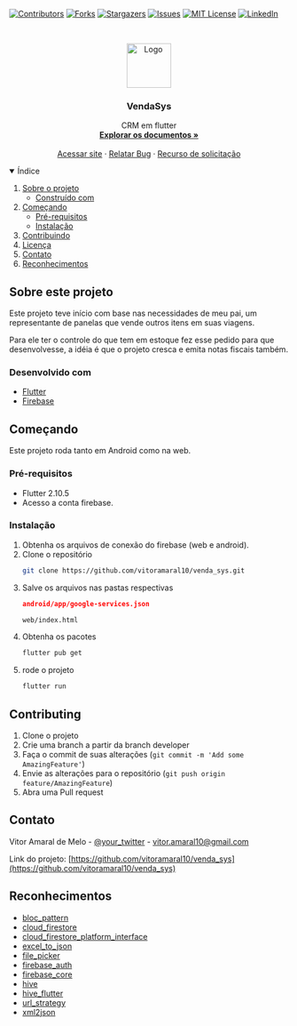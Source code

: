 [![Contributors][contributors-shield]][contributors-url]
[![Forks][forks-shield]][forks-url]
[![Stargazers][stars-shield]][stars-url]
[![Issues][issues-shield]][issues-url]
[![MIT License][license-shield]][license-url]
[![LinkedIn][linkedin-shield]][linkedin-url]



<!-- PROJECT LOGO -->
<br />
<p align="center">
  <a href="https://github.com/vitoramaral10/venda_sys">
    <img src="images/logo.png" alt="Logo" width="80" height="80">
  </a>

  <h3 align="center">VendaSys</h3>

  <p align="center">
    CRM em flutter
    <br />
    <a href="https://github.com/vitoramaral10/venda_sys"><strong>Explorar os documentos »</strong></a>
    <br />
    <br />
    <a href="https://vendasys.web.app/">Acessar site</a>
    ·
    <a href="https://github.com/vitoramaral10/venda_sys/issues">Relatar Bug</a>
    ·
    <a href="https://github.com/vitoramaral10/venda_sys/issues">Recurso de solicitação</a>
  </p>
</p>



<!-- TABLE OF CONTENTS -->
<details open="open">
  <summary>Índice</summary>
  <ol>
    <li>
      <a href="#about-the-project">Sobre o projeto</a>
      <ul>
        <li><a href="#built-with">Construído com</a></li>
      </ul>
    </li>
    <li>
      <a href="#getting-started">Começando</a>
      <ul>
        <li><a href="#prerequisites">Pré-requisitos</a></li>
        <li><a href="#installation">Instalação</a></li>
      </ul>
    </li>
    <li><a href="#contributing">Contribuindo</a></li>
    <li><a href="#license">Licença</a></li>
    <li><a href="#contact">Contato</a></li>
    <li><a href="#acknowledgements">Reconhecimentos</a></li>
  </ol>
</details>



<!-- ABOUT THE PROJECT -->
## Sobre este projeto

Este projeto teve início com base nas necessidades de meu pai, um representante de panelas que vende outros itens em suas viagens.

Para ele ter o controle do que tem em estoque fez esse pedido para que desenvolvesse, a idéia é que o projeto cresca e emita notas fiscais também.

### Desenvolvido com

* [Flutter](https://flutter.dev)
* [Firebase](https://firebase.google.com)

<!-- GETTING STARTED -->
## Começando

Este projeto roda tanto em Android como na web.

### Pré-requisitos

* Flutter 2.10.5
* Acesso a conta firebase.

### Instalação

1. Obtenha os arquivos de conexão do firebase (web e android).
2. Clone o repositório
   ```sh
   git clone https://github.com/vitoramaral10/venda_sys.git
   ```
3. Salve os arquivos nas pastas respectivas
   ```JSON
   android/app/google-services.json
   ```
   ```HTML
   web/index.html
   ```
3. Obtenha os pacotes
   ```sh
   flutter pub get
   ```
4. rode o projeto
   ```sh
   flutter run
   ```

<!-- CONTRIBUTING -->
## Contributing

1. Clone o projeto
2. Crie uma branch a partir da branch developer
3. Faça o commit de suas alterações (`git commit -m 'Add some AmazingFeature'`)
4. Envie as alterações para o repositório (`git push origin feature/AmazingFeature`)
5. Abra uma Pull request

<!-- CONTACT -->
## Contato

Vitor Amaral de Melo - [@your_twitter](https://twitter.com/vitoramaral10) - vitor.amaral10@gmail.com

Link do projeto: [https://github.com/vitoramaral10/venda_sys](https://github.com/vitoramaral10/venda_sys)



<!-- ACKNOWLEDGEMENTS -->
## Reconhecimentos
* [bloc_pattern](https://pub.dev/packages/bloc_pattern)
* [cloud_firestore](https://pub.dev/packages/cloud_firestore)
* [cloud_firestore_platform_interface](https://pub.dev/packages/cloud_firestore_platform_interface)
* [excel_to_json](https://pub.dev/packages/excel_to_json)
* [file_picker](https://pub.dev/packages/file_picker)
* [firebase_auth](https://pub.dev/packages/firebase_auth)
* [firebase_core](https://pub.dev/packages/firebase_core)
* [hive](https://pub.dev/packages/hive)
* [hive_flutter](https://pub.dev/packages/hive_flutter)
* [url_strategy](https://pub.dev/packages/url_strategy)
* [xml2json](https://pub.dev/packages/xml2json)

<!-- MARKDOWN LINKS & IMAGES -->
<!-- https://www.markdownguide.org/basic-syntax/#reference-style-links -->
[contributors-shield]: https://img.shields.io/badge/Flutter-2.10.5-blue
[contributors-url]: https://github.com/vitoramaral10/venda_sys/graphs/contributors
[forks-shield]: https://img.shields.io/github/forks/vitoramaral10/Venda_sys.svg?style=for-the-badge
[forks-url]: https://github.com/vitoramaral10/venda_sys/network/members
[stars-shield]: https://img.shields.io/github/stars/vitoramaral10/Venda_sys.svg?style=for-the-badge
[stars-url]: https://github.com/vitoramaral10/venda_sys/stargazers
[issues-shield]: https://img.shields.io/github/issues/vitoramaral10/Venda_sys.svg?style=for-the-badge
[issues-url]: https://github.com/vitoramaral10/venda_sys/issues
[license-shield]: https://img.shields.io/github/license/vitoramaral10/Venda_sys.svg?style=for-the-badge
[license-url]: https://github.com/vitoramaral10/venda_sys/blob/master/LICENSE.txt
[linkedin-shield]: https://img.shields.io/badge/-LinkedIn-black.svg?style=for-the-badge&logo=linkedin&colorB=555
[linkedin-url]: https://linkedin.com/in/vitoramaral10
[product-screenshot]: images/screenshot.png